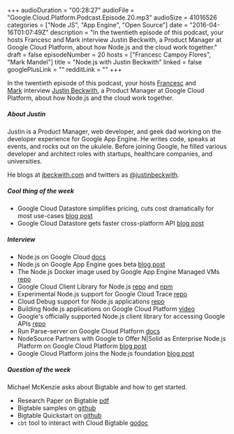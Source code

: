 +++
audioDuration = "00:28:27"
audioFile = "Google.Cloud.Platform.Podcast.Episode.20.mp3"
audioSize = 41016526
categories = ["Node JS", "App Engine", "Open Source"]
date = "2016-04-16T01:07:49Z"
description = "In the twentieth episode of this podcast, your hosts Francesc and Mark interview Justin Beckwith, a Product Manager at Google Cloud Platform, about how Node.js and the cloud work together."
draft = false
episodeNumber = 20
hosts = ["Francesc Campoy Flores", "Mark Mandel"]
title = "Node.js with Justin Beckwith"
linked = false
googlePlusLink = ""
redditLink = ""
+++

In the twentieth episode of this podcast, your hosts
[Francesc](http://twitter.com/francesc) and
[Mark](http://twitter.com/neurotic) interview
[Justin Beckwith](https://twitter.com/justinbeckwith),
a Product Manager at Google Cloud Platform, about how Node.js
and the cloud work together.
<!--more-->

##### About Justin

Justin is a Product Manager, web developer, and geek dad working on the
developer experience for Google App Engine. He writes code, speaks at
events, and rocks out on the ukulele. Before joining Google, he filled
various developer and architect roles with startups, healthcare companies,
and universities.

He blogs at [jbeckwith.com](http://jbeckwith.com) and twitters as
[@justinbeckwith](https://twitter.com/justinbeckwith).

##### Cool thing of the week

- Google Cloud Datastore simplifies pricing, cuts cost dramatically for most use-cases [blog post](https://cloudplatform.googleblog.com/2016/03/Google-Cloud-Datastore-simplifies-pricing-cuts-cost-dramatically-for-most-use-cases.html)
- Google Cloud Datastore gets faster cross-platform API [blog post](https://cloudplatform.googleblog.com/2016/04/Google-Cloud-Datastore-gets-faster-cross-platform-API.html)

##### Interview

- Node.js on Google Cloud [docs](https://cloud.google.com/nodejs/)
- Node.js on Google App Engine goes beta [blog post](https://cloudplatform.googleblog.com/2016/03/Node.js-on-Google-App-Engine-goes-beta.html)
- The Node.js Docker image used by Google App Engine Managed VMs [repo](https://github.com/GoogleCloudPlatform/nodejs-docker)
- Google Cloud Client Library for Node.js [repo](https://github.com/GoogleCloudPlatform/gcloud-node) and [npm](https://www.npmjs.com/package/gcloud)
- Experimental Node.js support for Google Cloud Trace [repo](https://github.com/GoogleCloudPlatform/cloud-trace-nodejs)
- Cloud Debug support for Node.js applications [repo](https://github.com/GoogleCloudPlatform/cloud-debug-nodejs)
- Building Node.js applications on Google Cloud Platform [video](https://www.youtube.com/watch?v=jsznS0QxtYI)
- Google's officially supported Node.js client library for accessing Google APIs [repo](https://github.com/google/google-api-nodejs-client)
- Run Parse-server on Google Cloud Platform [docs](https://cloud.google.com/nodejs/resources/frameworks/parse-server)
- NodeSource Partners with Google to Offer N|Solid as Enterprise Node.js Platform on Google Cloud Platform [blog post](https://nodesource.com/blog/nodesource-partners-with-google/)
- Google Cloud Platform joins the Node.js foundation [blog post](https://nodejs.org/en/blog/announcements/welcome-google/)

##### Question of the week

Michael McKenzie asks about Bigtable and how to get started.

- Research Paper on Bigtable [pdf](http://static.googleusercontent.com/media/research.google.com/en//archive/bigtable-osdi06.pdf)
- Bigtable samples on [github](https://github.com/GoogleCloudPlatform/cloud-bigtable-examples)
- Bigtable Quickstart on [github](https://github.com/GoogleCloudPlatform/cloud-bigtable-examples/tree/master/quickstart)
- `cbt` tool to interact with Cloud Bigtable [godoc](https://godoc.org/google.golang.org/cloud/bigtable/cmd/cbt)
